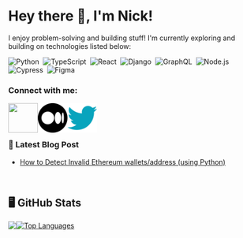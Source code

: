 

# Hey there 👋, I'm Nick!
I enjoy problem-solving and building stuff!
I'm currently exploring and building on technologies listed below:

<img alt="Python" src="https://img.shields.io/badge/python-%23fca9ae.svg?style=for-the-badge&logo=python&logoColor=F97316&color=041e42"/>&nbsp;
<img alt="TypeScript" src="https://img.shields.io/badge/typescript-%23fca9ae.svg?style=for-the-badge&logo=typescript&logoColor=F97316&color=041e42"/>&nbsp;
<img alt="React" src="https://img.shields.io/badge/react-%23fca9ae.svg?style=for-the-badge&logo=react&logoColor=F97316&color=041e42"/>&nbsp;
<img alt="Django" src="https://img.shields.io/badge/django-%23fca9ae.svg?style=for-the-badge&logo=django&logoColor=F97316&color=041e42"/>&nbsp;
<img alt="GraphQL" src="https://img.shields.io/badge/graphql-%23fca9ae.svg?style=for-the-badge&logo=graphql&logoColor=F97316&color=041e42"/>&nbsp;
<img alt="Node.js" src="https://img.shields.io/badge/node.js-%23fca9ae.svg?style=for-the-badge&logo=node.js&logoColor=F97316&color=041e42"/>&nbsp; 
<img alt="Cypress" src="https://img.shields.io/badge/cypress-%23fca9ae.svg?style=for-the-badge&logo=cypress&logoColor=F97316&color=041e42"/>&nbsp; 
<img alt="Figma" src="https://img.shields.io/badge/figma-%23fca9ae.svg?style=for-the-badge&logo=figma&logoColor=F97316&color=041e42"/>&nbsp;


### Connect with me: 

<a href="https://www.linkedin.com/in/nicholas-koech-74990010a/">
  <img align="left"  width="60px" height="60px" src="https://cdn.worldvectorlogo.com/logos/linkedin-icon-2.svg"  />
</a>

<a href="https://medium.com/@nicholaskipchumba">
    <img  align="left" height="60" src="https://github.com/NKoech123/NKoech123/blob/main/assets/medium.png"/>
</a>

<a href="https://twitter.com/Nichola12870777">
  <img align="left" width="60px" src="https://github.com/Ethodeus/readme-assets/blob/master/GitHub%20Profile/Social%20media%20Icons/twitter.svg" />
</a> 

<br />
<br />
<br />



### 📝 Latest Blog Post

<!-- BLOG-POST-LIST:START -->
- [How to Detect Invalid Ethereum wallets/address (using Python)](https://medium.com/@nicholaskipchumba/validate-eth-addresses-with-python-and-send-invalid-addresses-to-google-sheets-c9d098a7b8ff)

<!-- BLOG-POST-LIST:END -->

<br/>


## 🖥 GitHub Stats

<a href="https://github.com/NKoech123"><img  height="200" align="left" src="https://github-readme-streak-stats.herokuapp.com/?user=NKoech123&stroke=ffffff&background=041e42&ring=F97316&fire=F97316&currStreakNum=ffffff&currStreakLabel=F97316&sideNums=ffffff&sideLabels=ffffff&dates=ffffff&hide_border=true" /></a>

<a href="https://github.com/NKoech123" align="left"><img height="200" src="https://github-readme-stats.vercel.app/api/top-langs/?username=NKoech123&langs_count=3&title_color=F97316&text_color=ffffff&icon_color=F97316&bg_color=041e42&hide_border=true&locale=en&custom_title=Top%20%Languages" alt="Top Languages" /></a>

